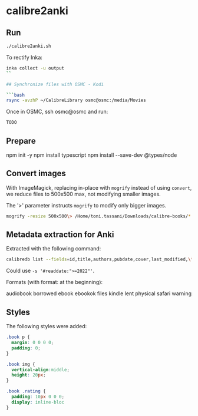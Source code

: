 # calibre2anki

## Run

```bash
./calibre2anki.sh
```

To rectify Inka:
```bash
inka collect -u output
``

## Synchronize files with OSMC - Kodi

```bash
rsync -avzhP ~/CalibreLibrary osmc@osmc:/media/Movies
```

Once in OSMC, ssh osmc@osmc and run:

```bash
TODO
```

## Prepare

npm init -y
npm install typescript
npm install --save-dev @types/node

## Convert images

With ImageMagick, replacing in-place with `mogrify` instead of using `convert`, we reduce files to 500x500 max, not modifying smaller images.

The '>' parameter instructs `mogrify` to modify only bigger images.

```bash
mogrify -resize 500x500\> /Home/toni.tassani/Downloads/calibre-books/*
```

## Metadata extraction for Anki

Extracted with the following command:

```bash
calibredb list --fields=id,title,authors,pubdate,cover,last_modified,\*readdate,rating,tags,\*comments -s '#read:"Yes"' --for-machine --sort-by last_modified > data/calibre_books.json
```

Could use `-s '#readdate:">=2022"'`.

Formats (with format: at the beginning):

audiobook
borrowed
ebook
ebookok
files
kindle
lent
physical
safari
warning

## Styles

The following styles were added:

```css
.book p {
  margin: 0 0 0 0;
  padding: 0;
}

.book img {
  vertical-align:middle;
  height: 20px;
}

.book .rating {
  padding: 10px 0 0 0;
  display: inline-bloc
}
```
